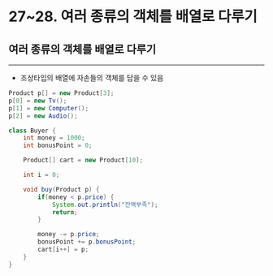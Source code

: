 # 27~28. 여러 종류의 객체를 배열로 다루기

## 여러 종류의 객체를 배열로 다루기

---

- 조상타입의 배열에 자손들의 객체를 담을 수 있음

```java
Product p[] = new Product[3];
p[0] = new Tv();
p[1] = new Computer();
p[2] = new Audio();
```

```java
class Buyer {
	int money = 1000;
	int bonusPoint = 0;

	Product[] cart = new Product[10];

	int i = 0;

	void buy(Product p) {
		if(money < p.price) {
			System.out.println("잔액부족");
			return;
		}

		money -= p.price;
		bonusPoint += p.bonusPoint;
		cart[i++] = p;
	}
}
```